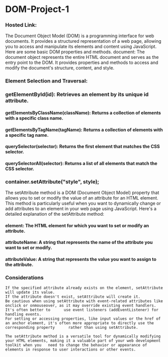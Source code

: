 # DOM-Project-1
### Hosted Link: 
The Document Object Model (DOM) is a programming interface for web documents. It provides a structured representation of a web page, allowing you to access and manipulate its elements and content using JavaScript. Here are some basic DOM properties and methods.
document: The document object represents the entire HTML document and serves as the entry point to the DOM. It provides properties and methods to access and modify the document's structure, content, and style.

### Element Selection and Traversal:

  ### getElementById(id): Retrieves an element by its unique id attribute.
  #### getElementsByClassName(className): Returns a collection of elements with a specific class name.
  ####  getElementsByTagName(tagName): Returns a collection of elements with a specific tag name.
  ####  querySelector(selector): Returns the first element that matches the CSS selector.
  ####  querySelectorAll(selector): Returns a list of all elements that match the CSS selector.

  ### container.setAttribute("style", style);
  The setAttribute method is a DOM (Document Object Model) property that allows you to set or modify the value of an attribute for an HTML element. This method is particularly useful when you want to dynamically change or add attributes to an element in your web page using JavaScript. Here's a detailed explanation of the setAttribute method:
  #### element: The HTML element for which you want to set or modify an attribute.
  #### attributeName: A string that represents the name of the attribute you want to set or modify.
  ####  attributeValue: A string that represents the value you want to assign to the attribute.

  
 ###  Considerations

    If the specified attribute already exists on the element, setAttribute will update its value.
    If the attribute doesn't exist, setAttribute will create it.
    Be cautious when using setAttribute with event-related attributes like onclick or onmouseover, as it may override existing event handlers. It's often better to      use event listeners (addEventListener) for handling events.
    For setting or accessing properties, like input values or the href of an anchor element, it's often more appropriate to directly use the corresponding property      rather than using setAttribute.

    The setAttribute method is a versatile tool for dynamically modifying your HTML elements, making it a valuable part of your web development toolkit when you   need to change the behavior or appearance of elements in response to user interactions or other events.
